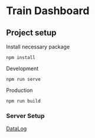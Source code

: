 # Train Dashboard

## Project setup

Install necessary package

```
npm install
```

Development

```
npm run serve
```

Production

```
npm run build
```

### Server Setup

[DataLog](https://github.com/Jack-GVDL/DataLog)
